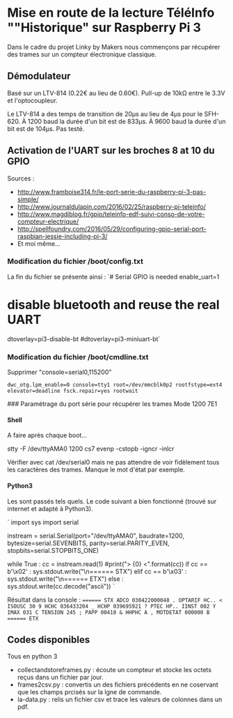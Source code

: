 # Mise en route de la lecture TéléInfo ""Historique" sur Raspberry Pi 3

Dans le cadre du projet Linky by Makers nous commençons par récupérer des trames sur un compteur 
électronique classique.

## Démodulateur 
Basé sur un LTV-814 (0.22€ au lieu de 0.60€).
Pull-up de 10kΩ entre le 3.3V et l'optocoupleur.

Le LTV-814 a des temps de transition de 20µs au lieu de 4µs pour le SFH-620. À 1200 baud la durée d'un bit est de 833µs. À 9600 baud la durée d'un bit est de 104µs. Pas testé.


## Activation de l'UART sur les broches 8 at 10 du GPIO

Sources :
- http://www.framboise314.fr/le-port-serie-du-raspberry-pi-3-pas-simple/
- http://www.journaldulapin.com/2016/02/25/raspberry-pi-teleinfo/
- http://www.magdiblog.fr/gpio/teleinfo-edf-suivi-conso-de-votre-compteur-electrique/
- http://spellfoundry.com/2016/05/29/configuring-gpio-serial-port-raspbian-jessie-including-pi-3/
- Et moi même...



### Modification du fichier /boot/config.txt
La fin du fichier se présente ainsi :
`# Serial GPIO is needed
enable_uart=1
# disable bluetooth and reuse the real UART
dtoverlay=pi3-disable-bt
#dtoverlay=pi3-miniuart-bt`

### Modification du fichier /boot/cmdline.txt
Supprimer "console=serial0,115200"

`dwc_otg.lpm_enable=0 console=tty1 root=/dev/mmcblk0p2 rootfstype=ext4 elevator=deadline fsck.repair=yes rootwait`

### Paramétrage du port série pour récupérer les trames
Mode 1200 7E1

#### Shell
A faire après chaque boot...

stty -F /dev/ttyAMA0 1200 cs7 evenp -cstopb -igncr -inlcr

Vérifier avec cat /dev/serial0 mais ne pas attendre de voir fidèlement tous les caractères des trames. Manque le mot d'état par exemple.

#### Python3
Les <cr> <lf> <stx> <etx> sont passés tels quels. Le code suivant a bien fonctionné (trouvé sur internet et adapté à Python3).

`
import sys
import serial

instream = serial.Serial(port="/dev/ttyAMA0", baudrate=1200, \
bytesize=serial.SEVENBITS, parity=serial.PARITY_EVEN, \
stopbits=serial.STOPBITS_ONE)

while True :
    cc = instream.read(1)
    #print("> {0} <".format(cc))
    if cc == b'\x02' :
        sys.stdout.write("\n====== STX")
    elif cc == b'\x03' :
        sys.stdout.write("\n====== ETX")
    else :
        sys.stdout.write(cc.decode("ascii"))
`

Résultat dans la console :
`
====== STX
ADCO 030422000048 .
OPTARIF HC.. <
ISOUSC 30 9
HCHC 036433204 _
HCHP 039695921 ?
PTEC HP..
IINST 002 Y
IMAX 031 C
TENSION 245 ;
PAPP 00410 &
HHPHC A ,
MOTDETAT 000000 B
====== ETX
`

## Codes disponibles
Tous en python 3

* collectandstoreframes.py : écoute un compteur et stocke les octets reçus dans un fichier par jour. 
* frames2csv.py : convertis un des fichiers précédents en ne coservant que les champs prcisés sur la lgne de commande.
* la-data.py : relis un fichier csv et trace les valeurs de colonnes dans un pdf.


